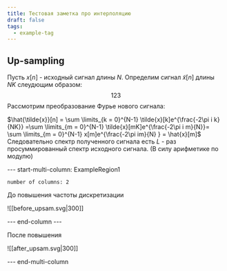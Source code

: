 ```yaml
---
title: Тестовая заметка про интерполяцию
draft: false
tags:
  - example-tag
---
```

 


## Up-sampling

Пусть $x[n]$ - исходный сигнал длины $N$. Определим сигнал $\tilde{x}[n]$ длины $NK$ слеудющим образом:
$$ 
123
$$
Рассмотрим преобразование Фурье нового сигнала:

$\hat{\tilde{x}}[n] = \sum \limits_{k = 0}^{N-1} \tilde{x}[k]e^{\frac{-2\pi i k}{NK}} =\sum \limits_{m = 0}^{N-1} \tilde{x}[mK]e^{\frac{-2\pi i m}{N}}= \sum \limits_{m = 0}^{N-1} x[m]e^{\frac{-2\pi im}{N} } = \hat{x}[m]$ 
Следовательно спектр полученного сигнала есть $L$ - раз просуммированный спектр исходного сигнала.  (В силу арифметике по модулю)

--- start-multi-column: ExampleRegion1  
```column-settings  
number of columns: 2  
```
До повышения частоты дискретизации

![[before_upsam.svg|300]]

--- end-column ---

После повышения 

![[after_upsam.svg|300]]

--- end-multi-column







